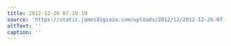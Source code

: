 ```yaml
---
title: 2012-12-26 07.19.19
source: 'https://static.jamesdigioia.com/uploads/2012/12/2012-12-26-07-19-19-scaled.jpg'
altText: ''
caption: ''
---
```


